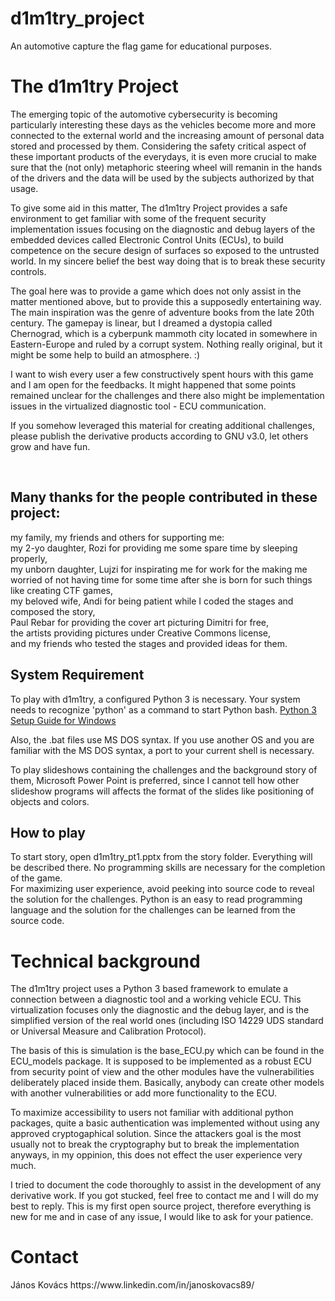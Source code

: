 # d1m1try_project
An automotive capture the flag game for educational purposes.

<h1>The d1m1try Project</h1>
<p>The emerging topic of the automotive cybersecurity is becoming particularly interesting these days as the vehicles become more and more connected to the external world and the increasing amount of personal data stored and processed by them.  Considering the safety critical aspect of these important products of the everydays, it is even more crucial to make sure that the (not only) metaphoric steering wheel will remanin in the hands of the drivers and the data will be used by the subjects authorized by that usage.</p>
<p>To give some aid in this matter, The d1m1try Project provides a safe environment to get familiar with some of the frequent security implementation issues focusing on the diagnostic and debug layers of the embedded devices called Electronic Control Units (ECUs), to build competence on the secure design of surfaces so exposed to the untrusted world. In my sincere belief the best way doing that is to break these security controls.</p1>
<p>The goal here was to provide a game which does not only assist in the matter mentioned above, but to provide this a supposedly entertaining way. The main inspiration was the genre of adventure books from the late 20th century. The gamepay is linear, but I dreamed a dystopia called Chernograd, which is a cyberpunk mammoth city located in somewhere in Eastern-Europe and ruled by a corrupt system. Nothing really original, but it might be some help to build an atmosphere. :) </p>
<p>I want to wish every user a few constructively spent hours with this game and I am open for the feedbacks. It might happened that some points remained unclear for the challenges and there also might be implementation issues in the virtualized diagnostic tool - ECU communication. </p>
<p>If you somehow leveraged this material for creating additional challenges, please publish the derivative products according to GNU v3.0, let others grow and have fun. </p>
<br>
<h2>Many thanks for the people contributed in these project:</h2>
<p>
my family, my friends and others for supporting me: <br>
my 2-yo daughter, Rozi for providing me some spare time by sleeping properly,<br>
my unborn daughter, Lujzi for inspirating me for work for the making me worried of not having time for some time after she is born for such things like creating CTF games,<br>
my beloved wife, Andi for being patient while I coded the stages and composed the story,<br>
Paul Rebar for providing the cover art picturing Dimitri for free,<br>
the artists providing pictures under Creative Commons license,<br>
and my friends who tested the stages and provided ideas for them.</p>

<h2>System Requirement</h2>
<p>To play with d1m1try, a configured Python 3 is necessary. Your system needs to recognize 'python' as a command to start Python bash. <a href="https://realpython.com/installing-python/">Python 3 Setup Guide for Windows</a></p>
<p>Also, the .bat files use MS DOS syntax. If you use another OS and you are familiar with the MS DOS syntax, a port to your current shell is necessary.</p>
<p>To play slideshows containing the challenges and the background story of them, Microsoft Power Point is preferred, since I cannot tell how other slideshow programs will affects the format of the slides like positioning of objects and colors.</p>

<h2>How to play</h2>
To start story, open d1m1try_pt1.pptx from the story folder. Everything will be described there. No programming skills are necessary for the completion of the game.<br>
For maximizing user experience, avoid peeking into source code to reveal the solution for the challenges. Python is an easy to read programming language and the solution for the challenges can be learned from the source code.
<h1>Technical background</h1>
<p>The d1m1try project uses a Python 3 based framework to emulate a connection between a diagnostic tool and a working vehicle ECU. This virtualization focuses only the diagnostic and the debug layer, and is the simplified version of the real world ones (including ISO 14229 UDS standard or Universal Measure and Calibration Protocol). </p>
<p>The basis of this is simulation is the base_ECU.py which can be found in the ECU_models package. It is supposed to be implemented as a robust ECU from security point of view and the other modules have the vulnerabilities deliberately placed inside them. Basically, anybody can create other models with another vulnerabilities or add more functionality to the ECU. </p>
<p>To maximize accessibility to users not familiar with additional python packages, quite a basic authentication was implemented without using any approved cryptogaphical solution. Since the attackers goal is the most usually not to break the cryptography but to break the implementation anyways, in my oppinion, this does not effect the user experience very much.</p>
<p>I tried to document the code thoroughly to assist in the development of any derivative work. If you got stucked, feel free to contact me and I will do my best to reply. This is my first open source project, therefore everything is new for me and in case of any issue, I would like to ask for your patience.</p>
<h1>Contact</h1>
János Kovács
https://www.linkedin.com/in/janoskovacs89/
